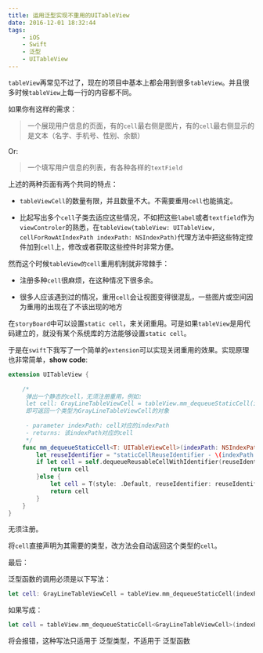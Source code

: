 ```yaml
---
title: 运用泛型实现不重用的UITableView
date: 2016-12-01 18:32:44
tags:
	- iOS
	- Swift
	- 泛型
	- UITableView
---
```

`tableView`再常见不过了，现在的项目中基本上都会用到很多`tableView`。并且很多时候`tableView`上每一行的内容都不同。

如果你有这样的需求：
>一个展现用户信息的页面，有的`cell`最右侧是图片，有的`cell`最右侧显示的是文本（名字、手机号、性别、余额）

Or:

>一个填写用户信息的列表，有各种各样的`textField`

<!--more-->

上述的两种页面有两个共同的特点：

* `tableViewCell`的数量有限，并且数量不大。不需要重用`cell`也能搞定。

* 比起写出多个`cell`子类去适应这些情况，不如把这些`label`或者`textfield`作为`viewControler`的熟悉，在`tableView(tableView: UITableView, cellForRowAtIndexPath indexPath: NSIndexPath)`代理方法中把这些特定控件加到`cell`上，修改或者获取这些控件时非常方便。

然而这个时候`tableView的cell`重用机制就非常棘手：

* 注册多种`cell`很麻烦，在这种情况下很多余。

* 很多人应该遇到过的情况，重用`cell`会让视图变得很混乱，一些图片或空间因为重用的出现在了不该出现的地方


在`storyBoard`中可以设置`static cell`，来关闭重用。可是如果`tableView`是用代码建立的，就没有某个系统库的方法能够设置`static cell`。

于是在`swift`下我写了一个简单的`extension`可以实现关闭重用的效果。实现原理也非常简单，**show code**:

```swift	
extension UITableView {
	
    /*
     弹出一个静态的cell，无须注册重用，例如:
     let cell: GrayLineTableViewCell = tableView.mm_dequeueStaticCell(indexPath)
     即可返回一个类型为GrayLineTableViewCell的对象
     
     - parameter indexPath: cell对应的indexPath
     - returns: 该indexPath对应的cell
     */
    func mm_dequeueStaticCell<T: UITableViewCell>(indexPath: NSIndexPath) -> T {
        let reuseIdentifier = "staticCellReuseIdentifier - \(indexPath.description)"
        if let cell = self.dequeueReusableCellWithIdentifier(reuseIdentifier) as? T {
            return cell
        }else {
            let cell = T(style: .Default, reuseIdentifier: reuseIdentifier)
            return cell
        }
    }
}
```


无须注册。

将`cell`直接声明为其需要的类型，改方法会自动返回这个类型的`cell`。

最后：

泛型函数的调用必须是以下写法：

```swift	
let cell: GrayLineTableViewCell = tableView.mm_dequeueStaticCell(indexPath)
```	

如果写成：

```swift	
let cell = tableView.mm_dequeueStaticCell<GrayLineTableViewCell>(indexPath)
```

将会报错，这种写法只适用于 泛型类型，不适用于 泛型函数